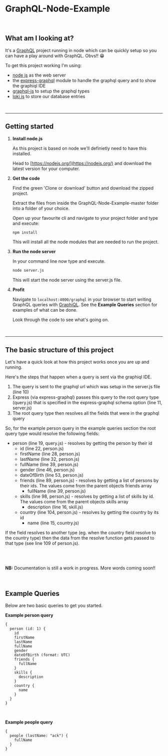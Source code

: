# GraphQL-Node-Example
<br/>

## What am I looking at?

It's a [GraphQL](http://graphql.org/) project running in node which can be quickly setup so you can have a play around with GraphQL. Obvs!! :grin:

To get this project working I'm using:
* [node js](https://nodejs.org) as the web server
* the [express-graphql](https://github.com/graphql/express-graphql) module to handle the graphql query and to show the graphiql IDE
* [graphql-js](https://github.com/graphql/graphql-js) to setup the graphql types
* [loki js](https://github.com/techfort/LokiJS) to store our database entries 

<br/>

----

## Getting started

1. **Install node.js**
  
    As this project is based on node we'll definietly need to have this installed.

    Head to [https://nodejs.org/](https://nodejs.org/) and download the latest version for your computer.

2. **Get the code**

    Find the green 'Clone or download' button and download the zipped project.

    Extract the files from inside the GraphQL-Node-Example-master folder into a folder of your choice.

    Open up your favourite cli and navigate to your project folder and type and execute:

    ```cmd
    npm install
    ```

    This will install all the node modules that are needed to run the project.

3. **Run the node server**

    In your command line now type and execute.

    ```cmd
    node server.js
    ```

    This will start the node server using the server.js file.

4. **Profit**

    Navigate to ```localhost:4000/graphql``` in your browser to start writing GraphQL queries with [GraphiQL](https://github.com/graphql/graphiql). See the **Example Queries** section for examples of what can be done. 

    Look through the code to see what's going on.

<br/>

----

## The basic structure of this project

Let's have a quick look at how this project works once you are up and running.

Here's the steps that happen when a query is sent via the graphiql IDE.

1. The query is sent to the graphql url which was setup in the server.js file (line 10)
2. Express (via express-graphql) passes this query to the root query type (query.js) that is specified in the express-graphql schema option (line 11, server.js)
3. The root query type then resolves all the fields that were in the graphql query 

  So, for the example person query in the example queries section the root query type would resolve the following fields:

  * person (line 19, query.js) - resolves by getting the person by their id
    * id (line 22, person.js)
    * firstName (line 28, person.js)
    * lastName (line 32, person.js)
    * fullName (line 39, person.js)
    * gender (line 46, person.js)
    * dateOfBirth (line 53, person.js)
    * friends (line 89, person.js) - resolves by getting a list of persons by their ids. The values come from the parent objects friends array
      * fullName (line 39, person.js)
    * skills (line 98, person.js) - resolves by getting a list of skills by id. The values come from the parent objects skills array
      * description (line 16, skill.js)
    * country (line 104, person.js) - resolves by getting the country by its id
      * name (line 15, country.js)

  If the field resolves to another type (eg. when the country field resolve to the country type) then the data from the resolve function gets passed to that type (see line 109 of person.js).



<br/>
<br/>

**NB:** Documentation is still a work in progress. More words coming soon!!

<br/>

## Example Queries

Below are two basic queries to get you started.

**Example person query**

```
{
  person (id: 1) {
    id
    firstName
    lastName
    fullName
    gender
    dateOfBirth (format: UTC)
    friends {
      fullName
    }
    skills {
      description
    }
    country {
      name
    }
  }
}
```

<br/>

**Example people query**

```
{
  people (lastName: "ack") {
    fullName
  }
}
```

